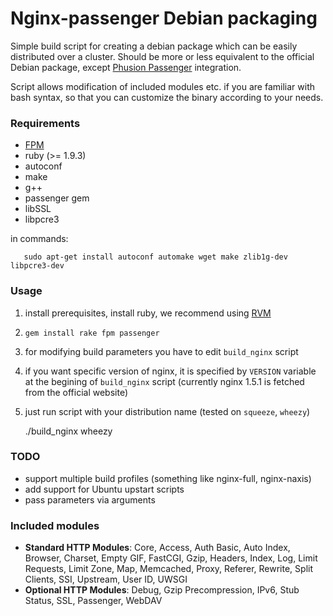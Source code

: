 # Nginx-passenger Debian packaging

Simple build script for creating a debian package which can be easily distributed over a cluster. Should be more or less equivalent to the official Debian package, except [Phusion Passenger](https://www.phusionpassenger.com/) integration.

Script allows modification of included modules etc. if you are familiar with bash syntax, so that you can customize the binary according to your needs.

### Requirements

  * [FPM](https://github.com/jordansissel/fpm)
  * ruby (>= 1.9.3)
  * autoconf
  * make
  * g++
  * passenger gem
  * libSSL
  * libpcre3

in commands: 

       sudo apt-get install autoconf automake wget make zlib1g-dev libpcre3-dev

### Usage

   1. install prerequisites, install ruby, we recommend using [RVM](http://rvm.io/)
   2. `gem install rake fpm passenger`
   3. for modifying build parameters you have to edit `build_nginx` script
   4. if you want specific version of nginx, it is specified by `VERSION` variable at the begining of `build_nginx` script (currently nginx 1.5.1 is fetched from the official website)
   5. just run script with your distribution name (tested on `squeeze`, `wheezy`)

        ./build_nginx wheezy

### TODO

 * support multiple build profiles (something like nginx-full, nginx-naxis)
 * add support for Ubuntu upstart scripts
 * pass parameters via arguments

### Included modules

 * **Standard HTTP Modules**: Core, Access, Auth Basic, Auto Index, Browser, Charset, Empty GIF, FastCGI, Gzip, Headers, Index, Log, Limit Requests, Limit Zone, Map, Memcached, Proxy, Referer, Rewrite, Split Clients, SSI, Upstream, User ID, UWSGI
 * **Optional HTTP Modules**: Debug, Gzip Precompression, IPv6, Stub Status, SSL, Passenger, WebDAV


